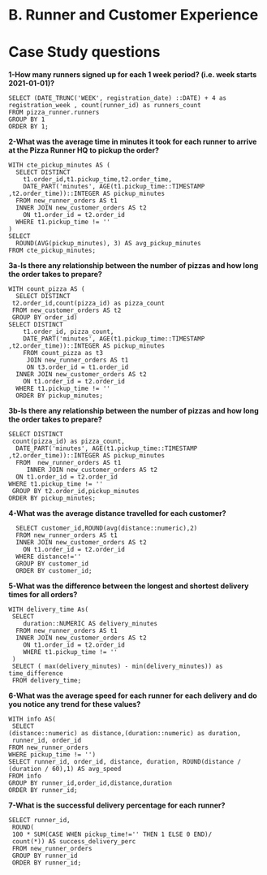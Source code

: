 # B. Runner and Customer Experience
# Case Study questions

**1-How many runners signed up for each 1 week period? (i.e. week starts 2021-01-01)?**
````
SELECT (DATE_TRUNC('WEEK', registration_date) ::DATE) + 4 as registration_week , count(runner_id) as runners_count
FROM pizza_runner.runners
GROUP BY 1
ORDER BY 1;
````
**2-What was the average time in minutes it took for each runner to arrive at the Pizza Runner HQ to pickup the order?**
````
WITH cte_pickup_minutes AS (
  SELECT DISTINCT
    t1.order_id,t1.pickup_time,t2.order_time,
    DATE_PART('minutes', AGE(t1.pickup_time::TIMESTAMP ,t2.order_time))::INTEGER AS pickup_minutes
  FROM new_runner_orders AS t1
  INNER JOIN new_customer_orders AS t2
    ON t1.order_id = t2.order_id
  WHERE t1.pickup_time != ''
)
SELECT
  ROUND(AVG(pickup_minutes), 3) AS avg_pickup_minutes
FROM cte_pickup_minutes;
````
**3a-Is there any relationship between the number of pizzas and how long the order takes to prepare?**
````
WITH count_pizza AS (
  SELECT DISTINCT
 t2.order_id,count(pizza_id) as pizza_count
 FROM new_customer_orders AS t2
 GROUP BY order_id) 
SELECT DISTINCT
    t1.order_id, pizza_count,
    DATE_PART('minutes', AGE(t1.pickup_time::TIMESTAMP ,t2.order_time))::INTEGER AS pickup_minutes
    FROM count_pizza as t3
     JOIN new_runner_orders AS t1
     ON t3.order_id = t1.order_id
  INNER JOIN new_customer_orders AS t2
    ON t1.order_id = t2.order_id
  WHERE t1.pickup_time != ''
  ORDER BY pickup_minutes;
  ````
  **3b-Is there any relationship between the number of pizzas and how long the order takes to prepare?**
  ````
SELECT DISTINCT
   count(pizza_id) as pizza_count,
    DATE_PART('minutes', AGE(t1.pickup_time::TIMESTAMP ,t2.order_time))::INTEGER AS pickup_minutes
    FROM  new_runner_orders AS t1
       INNER JOIN new_customer_orders AS t2
    ON t1.order_id = t2.order_id
  WHERE t1.pickup_time != ''
   GROUP BY t2.order_id,pickup_minutes
  ORDER BY pickup_minutes;
````
**4-What was the average distance travelled for each customer?**
````
  SELECT customer_id,ROUND(avg(distance::numeric),2)
  FROM new_runner_orders AS t1
  INNER JOIN new_customer_orders AS t2
    ON t1.order_id = t2.order_id
  WHERE distance!=''
  GROUP BY customer_id
  ORDER BY customer_id;
````
**5-What was the difference between the longest and shortest delivery times for all orders?**
````
WITH delivery_time As(
 SELECT 
    duration::NUMERIC AS delivery_minutes
  FROM new_runner_orders AS t1
  INNER JOIN new_customer_orders AS t2
    ON t1.order_id = t2.order_id
    WHERE t1.pickup_time != ''
 )
 SELECT ( max(delivery_minutes) - min(delivery_minutes)) as time_difference
 FROM delivery_time;
````
**6-What was the average speed for each runner for each delivery and do you notice any trend for these values?**
 ````
 WITH info AS(
  SELECT 
 (distance::numeric) as distance,(duration::numeric) as duration,
  runner_id, order_id
 FROM new_runner_orders 
 WHERE pickup_time != '')
 SELECT runner_id, order_id, distance, duration, ROUND(distance / (duration / 60),1) AS avg_speed
 FROM info
 GROUP BY runner_id,order_id,distance,duration
 ORDER BY runner_id;
 ````
**7-What is the successful delivery percentage for each runner?**
````
SELECT runner_id, 
 ROUND(
 100 * SUM(CASE WHEN pickup_time!='' THEN 1 ELSE 0 END)/
 count(*)) AS success_delivery_perc
 FROM new_runner_orders
 GROUP BY runner_id
 ORDER BY runner_id;
 ````
